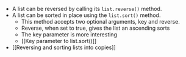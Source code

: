 - A list can be reversed by calling its `list.reverse()` method.
- A list can be sorted in place using the `list.sort()` method.
	- This method accepts two optional arguments, key and reverse.
	- Reverse, when set to true, gives the list an ascending sorts
	- The key parameter is more interesting
	- [[Key parameter to list.sort()]] 
- [[Reversing and sorting lists into copies]]